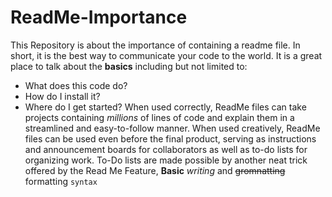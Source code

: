 # ReadMe-Importance
This Repository is about the importance of containing a readme file.
In short, it is the best way to communicate your code to the world.
It is a great place to talk about the **basics** including but not limited to:
* What does this code do?
* How do I install it?
* Where do I get started?
When used correctly, ReadMe files can take projects containing *millions* of lines of code and explain them in a streamlined and easy-to-follow manner.
When used creatively, ReadMe files can be used even before the final product, serving as instructions and announcement boards for collaborators as well as to-do lists for organizing work.
To-Do lists are made possible by another neat trick offered by the Read Me Feature, **Basic** *writing* and ~~gromnatting~~ formatting `syntax`
